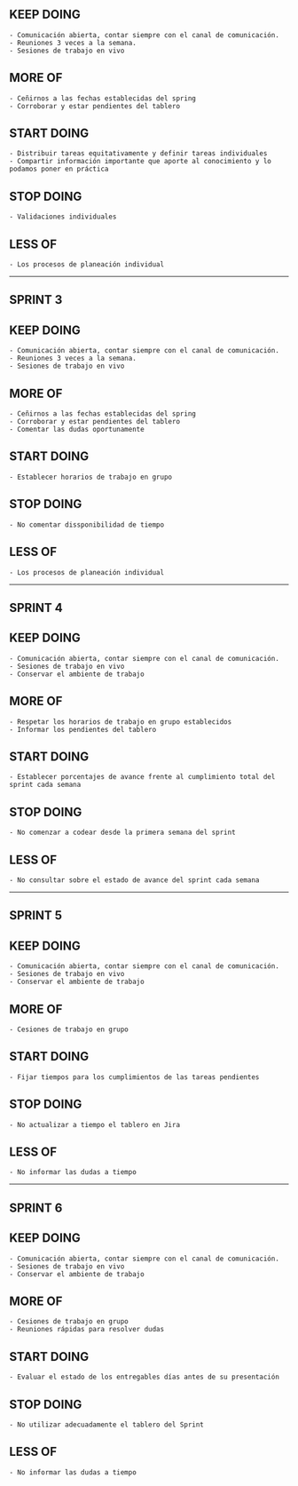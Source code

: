 ## KEEP DOING
    - Comunicación abierta, contar siempre con el canal de comunicación.
    - Reuniones 3 veces a la semana.
    - Sesiones de trabajo en vivo

## MORE OF
    - Ceñirnos a las fechas establecidas del spring
    - Corroborar y estar pendientes del tablero

## START DOING
    - Distribuir tareas equitativamente y definir tareas individuales
    - Compartir información importante que aporte al conocimiento y lo podamos poner en práctica

## STOP DOING
    - Validaciones individuales

## LESS OF
    - Los procesos de planeación individual

------------------------------------------------------------------------
## SPRINT 3

## KEEP DOING
    - Comunicación abierta, contar siempre con el canal de comunicación.
    - Reuniones 3 veces a la semana.
    - Sesiones de trabajo en vivo

## MORE OF
    - Ceñirnos a las fechas establecidas del spring
    - Corroborar y estar pendientes del tablero
    - Comentar las dudas oportunamente

## START DOING
    - Establecer horarios de trabajo en grupo

## STOP DOING
    - No comentar dissponibilidad de tiempo

## LESS OF
    - Los procesos de planeación individual

------------------------------------------------------------------------
## SPRINT 4

## KEEP DOING
    - Comunicación abierta, contar siempre con el canal de comunicación.
    - Sesiones de trabajo en vivo
    - Conservar el ambiente de trabajo

## MORE OF
    - Respetar los horarios de trabajo en grupo establecidos
    - Informar los pendientes del tablero

## START DOING
    - Establecer porcentajes de avance frente al cumplimiento total del sprint cada semana

## STOP DOING
    - No comenzar a codear desde la primera semana del sprint

## LESS OF
    - No consultar sobre el estado de avance del sprint cada semana

------------------------------------------------------------------------
## SPRINT 5

## KEEP DOING
    - Comunicación abierta, contar siempre con el canal de comunicación.
    - Sesiones de trabajo en vivo
    - Conservar el ambiente de trabajo

## MORE OF
    - Cesiones de trabajo en grupo

## START DOING
    - Fijar tiempos para los cumplimientos de las tareas pendientes

## STOP DOING
    - No actualizar a tiempo el tablero en Jira

## LESS OF
    - No informar las dudas a tiempo

------------------------------------------------------------------------
## SPRINT 6

## KEEP DOING
    - Comunicación abierta, contar siempre con el canal de comunicación.
    - Sesiones de trabajo en vivo
    - Conservar el ambiente de trabajo

## MORE OF
    - Cesiones de trabajo en grupo
    - Reuniones rápidas para resolver dudas

## START DOING
    - Evaluar el estado de los entregables días antes de su presentación

## STOP DOING
    - No utilizar adecuadamente el tablero del Sprint

## LESS OF
    - No informar las dudas a tiempo
